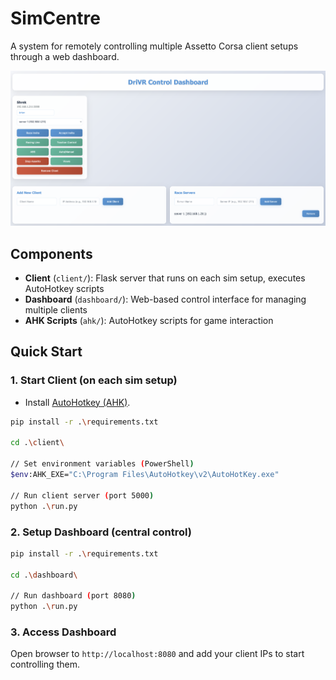 # SimCentre

A system for remotely controlling multiple Assetto Corsa client setups through a web dashboard.

![DriVR Control Dashboard](assets/drivr.png)

## Components

- **Client** (`client/`): Flask server that runs on each sim setup, executes AutoHotkey scripts
- **Dashboard** (`dashboard/`): Web-based control interface for managing multiple clients
- **AHK Scripts** (`ahk/`): AutoHotkey scripts for game interaction

## Quick Start

### 1. Start Client (on each sim setup)

* Install [AutoHotkey (AHK)](https://www.autohotkey.com/).

```sh
pip install -r .\requirements.txt

cd .\client\

// Set environment variables (PowerShell)
$env:AHK_EXE="C:\Program Files\AutoHotkey\v2\AutoHotKey.exe"

// Run client server (port 5000)
python .\run.py
```

### 2. Setup Dashboard (central control)

```sh
pip install -r .\requirements.txt

cd .\dashboard\

// Run dashboard (port 8080)
python .\run.py
```

### 3. Access Dashboard
Open browser to `http://localhost:8080` and add your client IPs to start controlling them.

